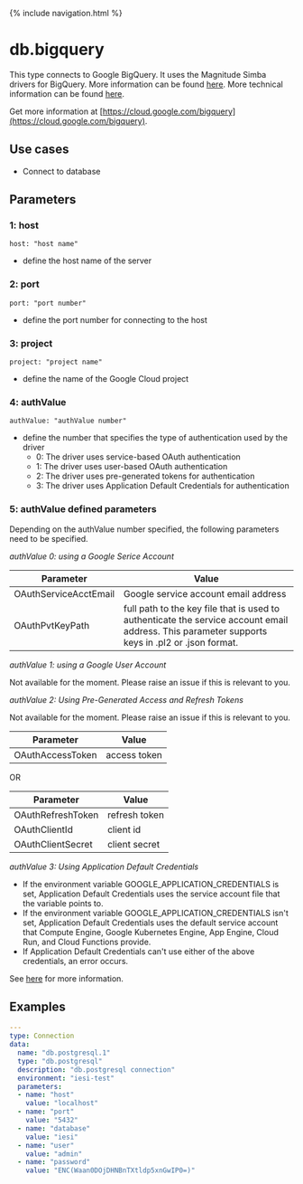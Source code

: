 {% include navigation.html %}

# db.bigquery

This type connects to Google BigQuery. It uses the Magnitude Simba drivers for BigQuery. More information can be found [here](https://cloud.google.com/bigquery/providers/simba-drivers). More technical information can be found [here](https://www.simba.com/drivers/bigquery-odbc-jdbc/).

Get more information at [https://cloud.google.com/bigquery](https://cloud.google.com/bigquery).

## Use cases

* Connect to database

## Parameters

### 1: host

`host: "host name"`
* define the host name of the server

### 2: port

`port: "port number"`
* define the port number for connecting to the host

### 3: project

`project: "project name"`
* define the name of the Google Cloud project

### 4: authValue

`authValue: "authValue number"`
* define the number that specifies the type of authentication used by the driver
  * 0: The driver uses service-based OAuth authentication
  * 1: The driver uses user-based OAuth authentication
  * 2: The driver uses pre-generated tokens for authentication
  * 3: The driver uses Application Default Credentials for authentication

### 5: authValue defined parameters

Depending on the authValue number specified, the following parameters need to be specified.

*authValue 0: using a Google Serice Account*

|Parameter|Value|
|------|-----------|
|OAuthServiceAcctEmail|Google service account email address|
|OAuthPvtKeyPath|full path to the key file that is used to authenticate the service account email address. This parameter supports keys in .pl2 or .json format.|

*authValue 1: using a Google User Account*

Not available for the moment. Please raise an issue if this is relevant to you.

*authValue 2: Using Pre-Generated Access and Refresh Tokens*

Not available for the moment. Please raise an issue if this is relevant to you.

|Parameter|Value|
|------|-----------|
|OAuthAccessToken|access token|

OR

|Parameter|Value|
|------|-----------|
|OAuthRefreshToken|refresh token|
|OAuthClientId|client id|
|OAuthClientSecret|client secret|

*authValue 3: Using Application Default Credentials*

* If the environment variable GOOGLE_APPLICATION_CREDENTIALS is set, Application Default Credentials uses the service account file that the variable points to.
* If the environment variable GOOGLE_APPLICATION_CREDENTIALS isn't set, Application Default Credentials uses the default service account that Compute Engine, Google Kubernetes Engine, App Engine, Cloud Run, and Cloud Functions provide.
* If Application Default Credentials can't use either of the above credentials, an error occurs.

See [here](https://cloud.google.com/docs/authentication/production) for more information.


## Examples

```yaml
---
type: Connection
data:
  name: "db.postgresql.1"
  type: "db.postgresql"
  description: "db.postgresql connection"
  environment: "iesi-test"
  parameters:
  - name: "host"
    value: "localhost"
  - name: "port"
    value: "5432"
  - name: "database"
    value: "iesi"
  - name: "user"
    value: "admin"
  - name: "password"
    value: "ENC(Waan0DOjDHNBnTXtldp5xnGwIP0=)"
```